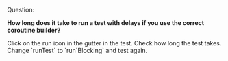 Question:

**How long does it take to run a test with delays if you use the correct coroutine builder?**


<div class="hint">
  Click on the run icon in the gutter in the test. Check how long the test takes. Change `runTest` to `run`Blocking` and test again.
</div>

